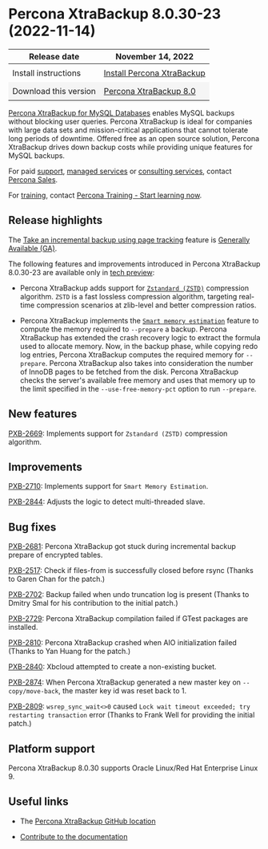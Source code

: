 # Percona XtraBackup 8.0.30-23 (2022-11-14)

<style>
    table {
        width=50%';
        font-family: Chivo, Colfax, Franziska, Helvetica, Arial, sans-serif;
    }
    table td {
        border: 0px;
        padding: 8px;
    }
    tr:nth-child(even){
        background-color:#f5f5f5
    }
    tr:hover {
        background-color: #dddd;
    }
</style>

| Release date | November 14, 2022 |
|---|---|
| Install instructions | [Install Percona XtraBackup](https://www.percona.com/doc/percona-xtrabackup/8.0/installation.html) |
| Download this version | [Percona XtraBackup 8.0](https://www.percona.com/downloads/Percona-XtraBackup-LATEST/) |

[Percona XtraBackup for MySQL Databases](https://www.percona.com/software/mysql-database/percona-xtrabackup) enables MySQL backups without blocking user queries. Percona XtraBackup is ideal for companies with large data sets and mission-critical applications that cannot tolerate long periods of downtime. Offered free as an open source solution, Percona XtraBackup drives down backup costs while providing unique features for MySQL backups.

For paid [support](https://www.percona.com/services/support), [managed services](https://www.percona.com/services/managed-services) or [consulting services](https://www.percona.com/services/consulting), contact [Percona Sales](https://www.percona.com/about-percona/contact).

For [training](https://www.percona.com/training), contact [Percona Training - Start learning now](https://learn.percona.com/contact-me).

## Release highlights

The [Take an incremental backup using page tracking](..//..//page-tracking.md) feature is [Generally Available (GA)](..//..//glossary.md#general-availability-ga).

The following features and improvements introduced in Percona XtraBackup 8.0.30-23 are available only in [tech preview](..//..//glossary.md#tech-preview):

* Percona XtraBackup adds support for [`Zstandard (ZSTD)`](..//..//create-compressed-backup.md) compression algorithm. `ZSTD` is a fast lossless compression algorithm, targeting real-time compression scenarios at zlib-level and better compression ratios. 

* Percona XtraBackup implements the [`Smart memory estimation`](..//..//smart-memory-estimation.md) feature to compute the memory required to `--prepare` a backup. Percona XtraBackup has extended the crash recovery logic to extract the formula used to allocate memory. Now, in the backup phase, while copying redo log entries, Percona XtraBackup computes the required memory for `--prepare`. Percona XtraBackup also takes into consideration the number of InnoDB pages to be fetched from the disk. Percona XtraBackup checks the server's available free memory and uses that memory up to the limit specified in the `--use-free-memory-pct` option to run `--prepare`.

## New features

[PXB-2669](https://jira.percona.com/browse/PXB-2669): Implements support for `Zstandard (ZSTD)` compression algorithm.

## Improvements

[PXB-2710](https://jira.percona.com/browse/PXB-2710): Implements support for `Smart Memory Estimation`.

[PXB-2844](https://jira.percona.com/browse/PXB-2844): Adjusts the logic to detect multi-threaded slave.

## Bug fixes

[PXB-2681](https://jira.percona.com/browse/PXB-2681): Percona XtraBackup got stuck during incremental backup prepare of encrypted tables.

[PXB-2517](https://jira.percona.com/browse/PXB-2517): Check if files-from is successfully closed before rsync (Thanks to Garen Chan for the patch.)

[PXB-2702](https://jira.percona.com/browse/PXB-2702): Backup failed when undo truncation log is present (Thanks to Dmitry Smal for his contribution to the initial patch.)

[PXB-2729](https://jira.percona.com/browse/PXB-2729): Percona XtraBackup compilation failed if GTest packages are installed.

[PXB-2810](https://jira.percona.com/browse/PXB-2810): Percona XtraBackup crashed when AIO initialization failed (Thanks to Yan Huang for the patch.) 

[PXB-2840](https://jira.percona.com/browse/PXB-2840): Xbcloud attempted to create a non-existing bucket. 

[PXB-2874](https://jira.percona.com/browse/PXB-2874): When Percona XtraBackup generated a new master key on `--copy/move-back`, the master key id was reset back to 1.

[PXB-2809](https://jira.percona.com/browse/PXB-2809): `wsrep_sync_wait<>0` caused `Lock wait timeout exceeded; try restarting transaction` error (Thanks to Frank Well for providing the initial patch.)

## Platform support

Percona XtraBackup 8.0.30 supports Oracle Linux/Red Hat Enterprise Linux 9.

## Useful links

* The [Percona XtraBackup GitHub location](https://github.com/percona/percona-xtrabackup)

* [Contribute to the documentation](https://github.com/percona/pxb-docs/blob/8.0/contributing.md)
